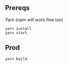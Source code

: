 ## Prereqs
Yarn (npm will work fine too)

```
yarn install
yarn start
```

## Prod
```
yarn build
```
